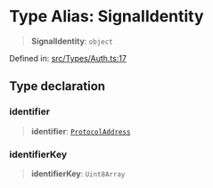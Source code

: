 # Type Alias: SignalIdentity

> **SignalIdentity**: `object`

Defined in: [src/Types/Auth.ts:17](https://github.com/Fokusdotid/bail/blob/a1b2bb6d3d63874a4f497e70ebd6347b2869da8e/src/Types/Auth.ts#L17)

## Type declaration

### identifier

> **identifier**: [`ProtocolAddress`](ProtocolAddress.md)

### identifierKey

> **identifierKey**: `Uint8Array`
